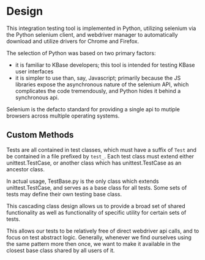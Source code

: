 # Design

This integration testing tool is implemented in Python, utilizing selenium via the Python selenium client, and webdriver manager to automatically download and utilize drivers for Chrome and Firefox.

The selection of Python was based on two primary factors:

- it is familiar to KBase developers; this tool is intended for testing KBase user interfaces
- it is simpler to use than, say, Javascript; primarily because the JS libraries expose the asynchronous nature of the selenium API, which complicates the code tremendously, and Python hides it behind a synchronous api.
 
Selenium is the defacto standard for providing a single api to mutiple browsers across multiple operating systems.

## Custom Methods

Tests are all contained in test classes, which must have a suffix of `Test` and be contained in a file prefixed by `test_`. Each test class must extend either unittest.TestCase, or another class which has unittest.TestCase as an ancestor class.

In actual usage, TestBase.py is the only class which extends unittest.TestCase, and serves as a base class for all tests. Some sets of tests may define their own testing base class.

This cascading class design allows us to provide a broad set of shared functionality as well as functionality of specific utility for certain sets of tests.

This allows our tests to be relatively free of direct webdriver api calls, and to focus on test abstract logic. Generally, whenever we find ourselves using the same pattern more then once, we want to make it available in the closest base class shared by all users of it. 